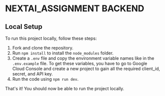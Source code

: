 # NEXTAI_ASSIGNMENT BACKEND

## Local Setup

To run this project locally, follow these steps:

1. Fork and clone the repository.
2. Run `npm install` to install the `node_modules` folder.
3. Create a `.env` file and copy the environment variable names like in the `.env.example` file. To get these variables, you have to go to Google Cloud Console and create a new project to gain all the required client_id, secret, and API key.
4. Run the code using `npm run dev`.

That's it! You should now be able to run the project locally.
